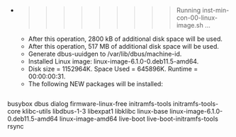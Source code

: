 * >>>>>>>>> Running inst-min-con-00-linux-image.sh ...
  * After this operation, 2800 kB of additional disk space will be used.
  * After this operation, 517 MB of additional disk space will be used.
  * Generate dbus-uuidgen to /var/lib/dbus/machine-id.
  * Installed Linux image: linux-image-6.1.0-0.deb11.5-amd64.
  * Disk size = 1152964K. Space Used = 645896K. Runtime = 00:00:00:31.
  * The following NEW packages will be installed:
  ```bash
busybox dbus dialog firmware-linux-free initramfs-tools
initramfs-tools-core klibc-utils libdbus-1-3 libexpat1 libklibc
linux-base linux-image-6.1.0-0.deb11.5-amd64 linux-image-amd64 live-boot live-boot-initramfs-tools
rsync
  ```
